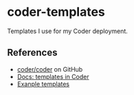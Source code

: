 # coder-templates

Templates I use for my Coder deployment. 

## References

- [coder/coder](https://github.com/coder/coder) on GitHub
- [Docs: templates in Coder](https://coder.com/docs/coder-oss/latest/templates)
- [Exanple templates](https://github.com/coder/coder/tree/main/examples/templates)
